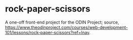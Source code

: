 # rock-paper-scissors
A one-off front-end project for the ODIN Project; source, https://www.theodinproject.com/courses/web-development-101/lessons/rock-paper-scissors?ref=lnav.
